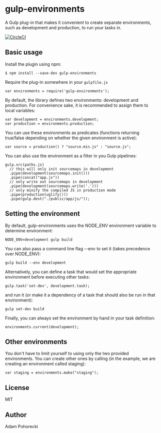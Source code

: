 # gulp-environments

A Gulp plug-in that makes it convenient to create separate environments, such as development and production, to run your tasks in.

[![CircleCI](https://circleci.com/gh/gunpowderlabs/gulp-environments.svg?style=svg)](https://circleci.com/gh/gunpowderlabs/gulp-environments)

## Basic usage

Install the plugin using npm:

    $ npm install --save-dev gulp-environments

Require the plug-in somewhere in your `gulpfile.js`

    var environments = require('gulp-environments');

By default, the library defines two environments: development and production. For convenience sake, it is recommended to assign them to local variables:

    var development = environments.development;
    var production = environments.production;

You can use these environments as predicates (functions returning true/false depending on whether the given environment is active):

    var source = production() ? "source.min.js" : "source.js";

You can also use the environment as a filter in you Gulp pipelines:

    gulp.src(paths.js)
      // this will only init sourcemaps in development
      .pipe(development(sourcemaps.init()))
      .pipe(concat("app.js"))
      // only write out sourcemaps in development
      .pipe(development(sourcemaps.write('.')))
      // only minify the compiled JS in production mode
      .pipe(production(uglify()))
      .pipe(gulp.dest("./public/app/js/"));
  
## Setting the environment

By default, gulp-environments uses the NODE_ENV environment variable to determine environment:

    NODE_ENV=development gulp build

You can also pass a command line flag --env to set it (takes precedence over NODE_ENV):

    gulp build --env development

Alternatively, you can define a task that would set the appropriate environment before executing other tasks:

    gulp.task('set-dev', development.task);

and run it (or make it a dependency of a task that should also be run in that environment):

    gulp set-dev build

Finally, you can always set the environment by hand in your task definition:

    environments.current(development);

## Other environments

You don't have to limit yourself to using only the two provided environments. You can create other ones by calling (in the example, we are creating an environment called staging):

    var staging = environments.make("staging");

## License

MIT

## Author

Adam Pohorecki
